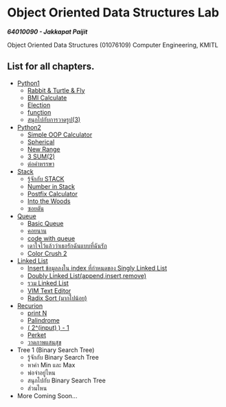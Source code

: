 # Object Oriented Data Structures Lab

***64010090 - Jakkapat Paijit***

Object Oriented Data Structures (01076109) Computer Engineering, KMITL

## List for all chapters.

+ <a href="https://github.com/Bourbxn/oods-lab/tree/main/chapter-1">Python1</a>
  - <a href="https://github.com/Bourbxn/oods-lab/blob/main/chapter-1/item_1.py">Rabbit & Turtle & Fly</a>
  - <a href="https://github.com/Bourbxn/oods-lab/blob/main/chapter-1/item_2.py">BMI Calculate</a>
  - <a href="https://github.com/Bourbxn/oods-lab/blob/main/chapter-1/item_3.py">Election</a>
  - <a href="https://github.com/Bourbxn/oods-lab/blob/main/chapter-1/item_4.py">function</a>
  - <a href="https://github.com/Bourbxn/oods-lab/blob/main/chapter-1/item_5.py">สนุกไปกับการวาดรูป(3)</a>
+ <a href="https://github.com/Bourbxn/oods-lab/tree/main/chapter-2">Python2</a>
  - <a href="https://github.com/Bourbxn/oods-lab/blob/main/chapter-2/item_1.py">Simple OOP Calculator</a>
  - <a href="https://github.com/Bourbxn/oods-lab/blob/main/chapter-2/item_2.py">Spherical</a>
  - <a href="https://github.com/Bourbxn/oods-lab/blob/main/chapter-2/item_3.py">New Range</a>
  - <a href="https://github.com/Bourbxn/oods-lab/blob/main/chapter-2/item_4.py">3 SUM(2)</a>
  - <a href="https://github.com/Bourbxn/oods-lab/blob/main/chapter-2/item_5.py">ต่อคำหรรษา</a>
+ <a href="https://github.com/Bourbxn/oods-lab/tree/main/chapter-3">Stack</a>
  - <a href="https://github.com/Bourbxn/oods-lab/blob/main/chapter-3/item_1.py">รู้จักกับ STACK</a>
  - <a href="https://github.com/Bourbxn/oods-lab/blob/main/chapter-3/item_2.py">Number in Stack</a>
  - <a href="https://github.com/Bourbxn/oods-lab/blob/main/chapter-3/item_3.py">Postfix Calculator</a>
  - <a href="https://github.com/Bourbxn/oods-lab/blob/main/chapter-3/item_4.py">Into the Woods</a>
  - <a href="https://github.com/Bourbxn/oods-lab/blob/main/chapter-3/item_5.py">ซอยตัน</a>
+ <a href="https://github.com/Bourbxn/oods-lab/tree/main/chapter-4">Queue</a>
  - <a href="https://github.com/Bourbxn/oods-lab/blob/main/chapter-4/item_1.py">Basic Queue</a>
  - <a href="https://github.com/Bourbxn/oods-lab/blob/main/chapter-4/item_2.py">คอยนาน</a>
  - <a href="https://github.com/Bourbxn/oods-lab/blob/main/chapter-4/item_3.py">code with queue</a>
  - <a href="https://github.com/Bourbxn/oods-lab/blob/main/chapter-4/item_4.py">เดาใจไว้แล้วว่าเธอรักฉันแบบที่ฉันรัก</a>
  - <a href="https://github.com/Bourbxn/oods-lab/blob/main/chapter-4/item_5.py">Color Crush 2</a>
+ <a href="https://github.com/Bourbxn/oods-lab/tree/main/chapter-5">Linked List</a>
  - <a href="https://github.com/Bourbxn/oods-lab/blob/main/chapter-5/item_1.py">Insert ข้อมูลลงใน index ที่กำหนดของ Singly Linked List</a>
  - <a href="https://github.com/Bourbxn/oods-lab/blob/main/chapter-5/item_2.py">Doubly Linked List(append,insert,remove)</a>
  - <a href="https://github.com/Bourbxn/oods-lab/blob/main/chapter-5/item_3.py">รวม Linked List</a>
  - <a href="https://github.com/Bourbxn/oods-lab/blob/main/chapter-5/item_4.py">VIM Text Editor</a>
  - <a href="https://github.com/Bourbxn/oods-lab/blob/main/chapter-5/item_5.py">Radix Sort (มากไปน้อย)</a>
+ <a href="https://github.com/Bourbxn/oods-lab/tree/main/chapter-6">Recurion</a>
  - <a href="https://github.com/Bourbxn/oods-lab/blob/main/chapter-6/item_1.py">print N</a>
  - <a href="https://github.com/Bourbxn/oods-lab/blob/main/chapter-6/item_2.py">Palindrome</a>
  - <a href="https://github.com/Bourbxn/oods-lab/blob/main/chapter-6/item_3.py">( 2^(input) ) - 1</a>
  - <a href="https://github.com/Bourbxn/oods-lab/blob/main/chapter-6/item_4.py">Perket</a>
  - <a href="https://github.com/Bourbxn/oods-lab/blob/main/chapter-6/item_5.py">วาดภาพแสนสุข</a>
+ Tree 1 (Binary Search Tree)
  - รู้จักกับ Binary Search Tree
  - หาค่า Min และ Max
  - พ่อจ๋าอยู่ไหน
  - สนุกไปกับ Binary Search Tree
  - ส่วนไหน
+ More Coming Soon...
